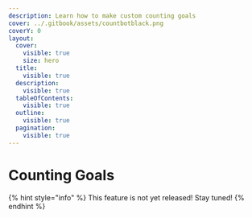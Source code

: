 ```yaml
---
description: Learn how to make custom counting goals
cover: ../.gitbook/assets/countbotblack.png
coverY: 0
layout:
  cover:
    visible: true
    size: hero
  title:
    visible: true
  description:
    visible: true
  tableOfContents:
    visible: true
  outline:
    visible: true
  pagination:
    visible: true
---
```


# Counting Goals

{% hint style="info" %}
This feature is not yet released! Stay tuned!
{% endhint %}
